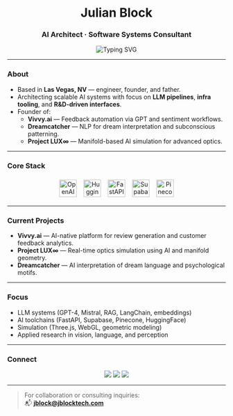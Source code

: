 <h1 align="center">Julian Block</h1>
<h3 align="center">AI Architect · Software Systems Consultant</h3>

<p align="center">
  <img src="https://readme-typing-svg.demolab.com?font=Fira+Code&size=20&pause=1000&color=14B8A6&center=true&vCenter=true&width=600&lines=AI+Infrastructure+Design;LLM+System+Engineering;Scientific+Simulation+via+Code" alt="Typing SVG" />
</p>

---

### About

- Based in **Las Vegas, NV** — engineer, founder, and father.
- Architecting scalable AI systems with focus on **LLM pipelines**, **infra tooling**, and **R&D-driven interfaces**.
- Founder of:
  - **Vivvy.ai** — Feedback automation via GPT and sentiment workflows.
  - **Dreamcatcher** — NLP for dream interpretation and subconscious patterning.
  - **Project LUX∞** — Manifold-based AI simulation for advanced optics.

---

### Core Stack

<p align="center">
  <img src="https://upload.wikimedia.org/wikipedia/commons/0/04/OpenAI_Logo.svg" width="40" title="OpenAI" style="margin: 6px;" />
  <img src="https://huggingface.co/front/assets/huggingface_logo-noborder.svg" width="40" title="Hugging Face" style="margin: 6px;" />
  <img src="https://cdn.jsdelivr.net/gh/devicons/devicon/icons/fastapi/fastapi-original.svg" width="40" title="FastAPI" style="margin: 6px;" />
  <img src="https://avatars.githubusercontent.com/u/54469796?s=200&v=4" width="40" title="Supabase" style="margin: 6px;" />
  <img src="https://avatars.githubusercontent.com/u/78059591?s=200&v=4" width="40" title="Pinecone" style="margin: 6px;" />
</p>

---

### Current Projects

- **Vivvy.ai** — AI-native platform for review generation and customer feedback analytics.
- **Project LUX∞** — Real-time optics simulation using AI and manifold geometry.
- **Dreamcatcher** — AI interpretation of dream language and psychological motifs.

---

### Focus

- LLM systems (GPT-4, Mistral, RAG, LangChain, embeddings)
- AI toolchains (FastAPI, Supabase, Pinecone, HuggingFace)
- Simulation (Three.js, WebGL, geometric modeling)
- Applied research in vision, language, and perception

---

### Connect

<p align="center">
  <a href="https://jblocktech.com"><img src="https://img.shields.io/badge/Website-000000?style=for-the-badge&logo=About.me&logoColor=white" /></a>
  <a href="https://linkedin.com/in/julianblock"><img src="https://img.shields.io/badge/LinkedIn-0077B5?style=for-the-badge&logo=linkedin&logoColor=white" /></a>
  <a href="https://github.com/Julianblock"><img src="https://img.shields.io/badge/GitHub-100000?style=for-the-badge&logo=github&logoColor=white" /></a>
</p>

---

> For collaboration or consulting inquiries:  
> 📬 **[jblock@jblocktech.com](mailto:jblock@jblocktech.com)**
